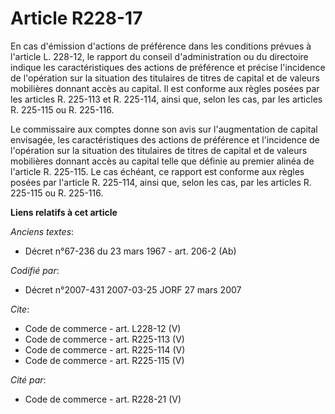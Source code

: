 # Article R228-17

En cas d'émission d'actions de préférence dans les conditions prévues à l'article L. 228-12, le rapport du conseil
d'administration ou du directoire indique les caractéristiques des actions de préférence et précise l'incidence de
l'opération sur la situation des titulaires de titres de capital et de valeurs mobilières donnant accès au capital. Il est
conforme aux règles posées par les articles R. 225-113 et R. 225-114, ainsi que, selon les cas, par les articles R. 225-115
ou R. 225-116. 

Le commissaire aux comptes donne son avis sur l'augmentation de capital envisagée, les caractéristiques des actions de
préférence et l'incidence de l'opération sur la situation des titulaires de titres de capital et de valeurs mobilières
donnant accès au capital telle que définie au premier alinéa de l'article R. 225-115. Le cas échéant, ce rapport est conforme
aux règles posées par l'article R. 225-114, ainsi que, selon les cas, par les articles R. 225-115 ou R. 225-116.

**Liens relatifs à cet article**

_Anciens textes_:

  - Décret n°67-236 du 23 mars 1967 - art. 206-2 (Ab)

_Codifié par_:

  - Décret n°2007-431 2007-03-25 JORF 27 mars 2007

_Cite_:

  - Code de commerce - art. L228-12 (V)
  - Code de commerce - art. R225-113 (V)
  - Code de commerce - art. R225-114 (V)
  - Code de commerce - art. R225-115 (V)

_Cité par_:

  - Code de commerce - art. R228-21 (V)
